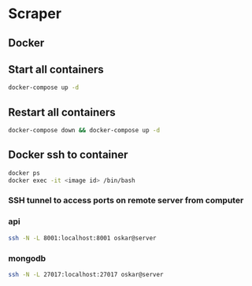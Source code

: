 # Scraper


## Docker

## Start all containers
```sh
docker-compose up -d
```

## Restart all containers
```sh
docker-compose down && docker-compose up -d
```

## Docker ssh to container
```sh
docker ps
docker exec -it <image id> /bin/bash
```



### SSH tunnel to access ports on remote server from computer

### api
```sh
ssh -N -L 8001:localhost:8001 oskar@server
```

### mongodb
```sh
ssh -N -L 27017:localhost:27017 oskar@server
```
